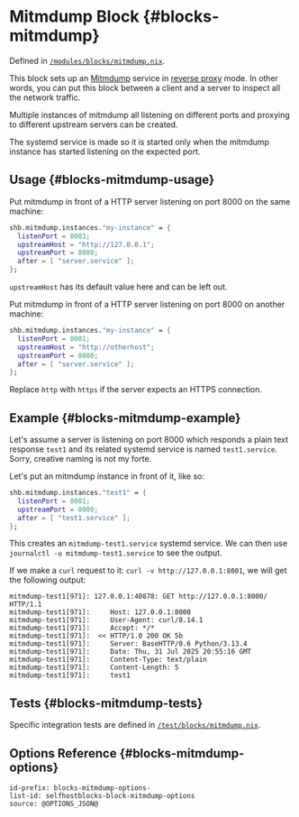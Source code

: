 # Mitmdump Block {#blocks-mitmdump}

Defined in [`/modules/blocks/mitmdump.nix`](@REPO@/modules/blocks/mitmdump.nix).

This block sets up an [Mitmdump][] service in [reverse proxy][] mode.
In other words, you can put this block between a client and a server to inspect all the network traffic.

[Mitmdump]: https://plattner.me/mp-docs/#mitmdump
[reverse proxy]: https://plattner.me/mp-docs/concepts-modes/#reverse-proxy

Multiple instances of mitmdump all listening on different ports
and proxying to different upstream servers can be created.

The systemd service is made so it is started only when the mitmdump instance
has started listening on the expected port.

## Usage {#blocks-mitmdump-usage}

Put mitmdump in front of a HTTP server listening on port 8000 on the same machine:

```nix
shb.mitmdump.instances."my-instance" = {
  listenPort = 8001;
  upstreamHost = "http://127.0.0.1";
  upstreamPort = 8000;
  after = [ "server.service" ];
};
```

`upstreamHost` has its default value here and can be left out.

Put mitmdump in front of a HTTP server listening on port 8000 on another machine:

```nix
shb.mitmdump.instances."my-instance" = {
  listenPort = 8001;
  upstreamHost = "http://otherhost";
  upstreamPort = 8000;
  after = [ "server.service" ];
};
```

Replace `http` with `https` if the server expects an HTTPS connection.

## Example {#blocks-mitmdump-example}

Let's assume a server is listening on port 8000
which responds a plain text response `test1`
and its related systemd service is named `test1.service`.
Sorry, creative naming is not my forte.

Let's put an mitmdump instance in front of it, like so:

```nix
shb.mitmdump.instances."test1" = {
  listenPort = 8001;
  upstreamPort = 8000;
  after = [ "test1.service" ];
};
```

This creates an `mitmdump-test1.service` systemd service.
We can then use `journalctl -u mitmdump-test1.service` to see the output.

If we make a `curl` request to it: `curl -v http://127.0.0.1:8001`,
we will get the following output:

```
mitmdump-test1[971]: 127.0.0.1:40878: GET http://127.0.0.1:8000/ HTTP/1.1
mitmdump-test1[971]:     Host: 127.0.0.1:8000
mitmdump-test1[971]:     User-Agent: curl/8.14.1
mitmdump-test1[971]:     Accept: */*
mitmdump-test1[971]:  << HTTP/1.0 200 OK 5b
mitmdump-test1[971]:     Server: BaseHTTP/0.6 Python/3.13.4
mitmdump-test1[971]:     Date: Thu, 31 Jul 2025 20:55:16 GMT
mitmdump-test1[971]:     Content-Type: text/plain
mitmdump-test1[971]:     Content-Length: 5
mitmdump-test1[971]:     test1
```

## Tests {#blocks-mitmdump-tests}

Specific integration tests are defined in [`/test/blocks/mitmdump.nix`](@REPO@/test/blocks/mitmdump.nix).

## Options Reference {#blocks-mitmdump-options}

```{=include=} options
id-prefix: blocks-mitmdump-options-
list-id: selfhostblocks-block-mitmdump-options
source: @OPTIONS_JSON@
```

